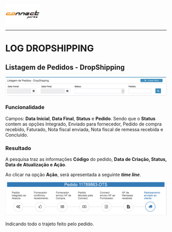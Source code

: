 ![](/assets/LogoConnectParts.png)

---

# LOG DROPSHIPPING

## Listagem de Pedidos - DropShipping

![](/assets/sigeco-integracoes-01.png)

### Funcionalidade

Campos: **Data Inicial**, **Data Final**, **Status** e **Pedido**. Sendo que o **Status** contem as opções Integrado, Enviado para fornecedor, Pedido de compra recebido, Faturado, Nota fiscal enviada, Nota fiscal de remessa recebida e Concluído.

### Resultado

A pesquisa traz as informações **Código** do pedido, **Data de Criação, Status, Data de Atualização e Ação**.

Ao clicar na opção **Ação**, será apresentada a seguinte **_time line_**.

![](/assets/sigeco-integracoes-02.png)

Indicando todo o trajeto feito pelo pedido.

